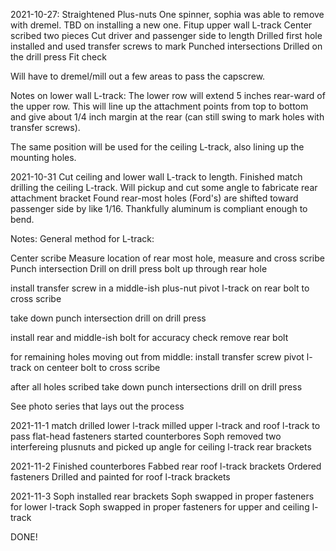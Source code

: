 2021-10-27:
Straightened Plus-nuts
One spinner, sophia was able to remove with dremel.  TBD on installing a new one.
Fitup upper wall L-track
Center scribed two pieces
Cut driver and passenger side to length
Drilled first hole
installed and used transfer screws to mark
Punched intersections
Drilled on the drill press
Fit check


Will have to dremel/mill out a few areas to pass the capscrew.

Notes on lower wall L-track:
The lower row will extend 5 inches rear-ward of the upper row.  This will line up the attachment points from top to bottom and give about 1/4 inch margin at the rear (can still swing to mark holes with transfer screws).

The same position will be used for the ceiling L-track, also lining up the mounting holes.

2021-10-31
Cut ceiling and lower wall L-track to length.
Finished match drilling the ceiling L-track.
Will pickup and cut some angle to fabricate rear attachment bracket
Found rear-most holes (Ford's) are shifted toward passenger side by like 1/16.  Thankfully aluminum is compliant enough to bend.

Notes:
General method for L-track:

Center scribe
Measure location of rear most hole, measure and cross scribe
Punch intersection
Drill on drill press
bolt up through rear hole

install transfer screw in a middle-ish plus-nut
pivot l-track on rear bolt to cross scribe

take down 
punch intersection
drill on drill press

install rear and middle-ish bolt for accuracy check
remove rear bolt

for remaining holes moving out from middle:
install transfer screw
pivot l-track on centeer bolt to cross scribe

after all holes scribed
take down
punch intersections
drill on drill press

See photo series that lays out the process

2021-11-1
match drilled lower l-track
milled upper l-track and roof l-track to pass flat-head fasteners
started counterbores
Soph removed two interfereing plusnuts and picked up angle for ceiling l-track rear brackets

2021-11-2
Finished counterbores
Fabbed rear roof l-track brackets
Ordered fasteners
Drilled and painted for roof l-track brackets

2021-11-3
Soph installed rear brackets
Soph swapped in proper fasteners for lower l-track
Soph swapped in proper fasteners for upper and ceiling l-track

DONE!